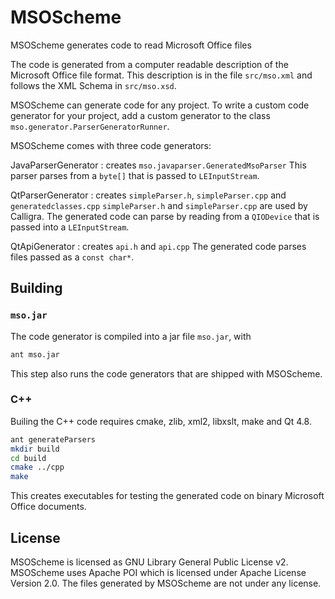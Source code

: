 # MSOScheme

MSOScheme generates code to read Microsoft Office files

The code is generated from a computer readable description of the Microsoft Office file format. This description is in the file `src/mso.xml` and follows the XML Schema in `src/mso.xsd`.

MSOScheme can generate code for any project. To write a custom code generator for your project, add a custom generator to the class `mso.generator.ParserGeneratorRunner`.

MSOScheme comes with three code generators:

JavaParserGenerator
: creates `mso.javaparser.GeneratedMsoParser`
  This parser parses from a `byte[]` that is passed to `LEInputStream`.

QtParserGenerator
: creates `simpleParser.h`, `simpleParser.cpp` and `generatedclasses.cpp`
  `simpleParser.h` and `simpleParser.cpp` are used by Calligra.
  The generated code can parse by reading from a `QIODevice` that is passed
  into a `LEInputStream`.

QtApiGenerator
: creates `api.h` and `api.cpp`
  The generated code parses files passed as a `const char*`.

## Building

### `mso.jar`

The code generator is compiled into a jar file `mso.jar`, with
```bash
ant mso.jar
```
This step also runs the code generators that are shipped with MSOScheme.

### C++

Builing the C++ code requires cmake, zlib, xml2, libxslt, make and Qt 4.8.

```bash
ant generateParsers
mkdir build
cd build
cmake ../cpp
make
```

This creates executables for testing the generated code on binary Microsoft Office documents.

## License

MSOScheme is licensed as GNU Library General Public License v2.
MSOScheme uses Apache POI which is licensed under Apache License Version 2.0.
The files generated by MSOScheme are not under any license.
